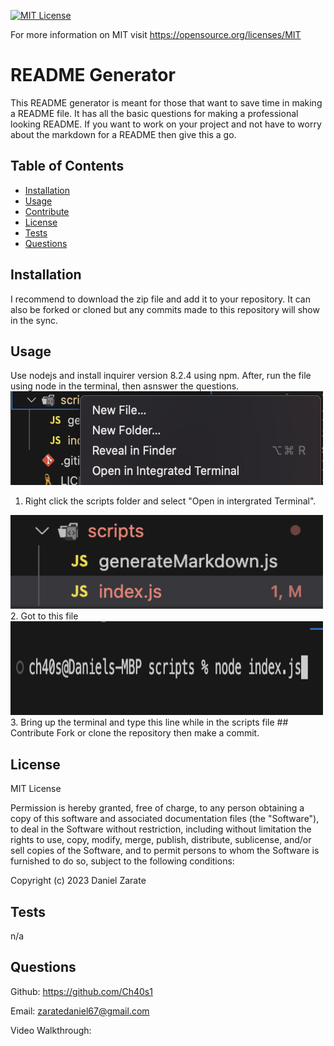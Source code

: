 [![MIT License](https://img.shields.io/badge/License-MIT-blue.svg)](https://opensource.org/licenses/MIT)

For more information on MIT visit https://opensource.org/licenses/MIT

# README Generator
This README generator is meant for those that want to save time in making a README file. It has all the basic questions for making a professional looking README. If you want to work on your project and not have to worry about the markdown for a README then give this a go.
  
## Table of Contents
* [Installation](#installation)
* [Usage](#usage)
* [Contribute](#contribute)
* [License](#license)
* [Tests](#tests)
* [Questions](#questions)
  
## Installation
I recommend to download the zip file and add it to your repository. It can also be forked or cloned but any commits made to this repository will show in the sync.
  
## Usage
Use nodejs and install inquirer version 8.2.4 using npm. After, run the file using node in the terminal, then asnswer the questions.  
<img src="./images/intergrated terminal.png" alt="Help file" width="500" height="150">
1. Right click the scripts folder and select "Open in intergrated Terminal".
<img src="./images/filelocation.png" alt="Help file" width="500" height="150">
2. Got to this file
<img src="./images/nodescript.png" alt="Help file" width="500" height="150">
3. Bring up the terminal and type this line while in the scripts file  
## Contribute
Fork or clone the repository then make a commit.
  
## License

MIT License

Permission is hereby granted, free of charge, to any person obtaining a copy
of this software and associated documentation files (the "Software"), to deal
in the Software without restriction, including without limitation the rights
to use, copy, modify, merge, publish, distribute, sublicense, and/or sell
copies of the Software, and to permit persons to whom the Software is
furnished to do so, subject to the following conditions:

Copyright (c) 2023 Daniel Zarate
  
## Tests
n/a 

## Questions 
Github: https://github.com/Ch40s1

Email: zaratedaniel67@gmail.com

Video Walkthrough: 